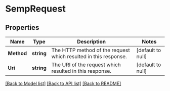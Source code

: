 # SempRequest

## Properties
Name | Type | Description | Notes
------------ | ------------- | ------------- | -------------
**Method** | **string** | The HTTP method of the request which resulted in this response. | [default to null]
**Uri** | **string** | The URI of the request which resulted in this response. | [default to null]

[[Back to Model list]](../README.md#documentation-for-models) [[Back to API list]](../README.md#documentation-for-api-endpoints) [[Back to README]](../README.md)


